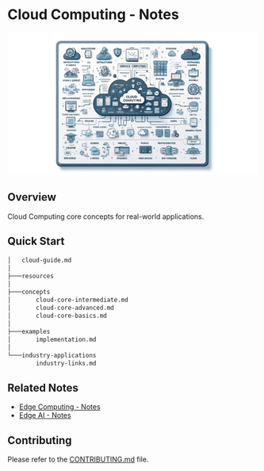 # Cloud Computing - Notes

![](./resources/cloud-computing-overview.webp)

## Overview

Cloud Computing core concepts for real-world applications.

## Quick Start

```
│   cloud-guide.md
│
├───resources
│
├───concepts
│       cloud-core-intermediate.md
│       cloud-core-advanced.md
│       cloud-core-basics.md
│
├───examples
│       implementation.md
│
└───industry-applications
        industry-links.md
```
## Related Notes
- [Edge Computing - Notes](../edge-computing/)
- [Edge AI - Notes](../edge-ai/)

## Contributing

Please refer to the [CONTRIBUTING.md](../CONTRIBUTING.md) file.

